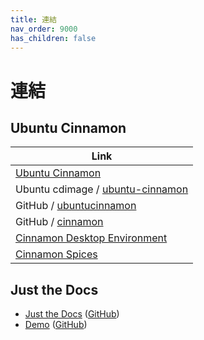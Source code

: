 ```yaml
---
title: 連結
nav_order: 9000
has_children: false
---
```


# 連結


## Ubuntu Cinnamon

| Link |
| ---- |
| [Ubuntu Cinnamon](https://ubuntucinnamon.org/) |
| Ubuntu cdimage / [ubuntu-cinnamon](https://cdimage.ubuntu.com/ubuntu-cinnamon/) |
| GitHub / [ubuntucinnamon](https://github.com/ubuntucinnamon) |
| GitHub / [cinnamon](https://github.com/linuxmint/cinnamon) |
| [Cinnamon Desktop Environment](https://projects.linuxmint.com/cinnamon/) |
| [Cinnamon Spices](https://cinnamon-spices.linuxmint.com/) |





## Just the Docs

* [Just the Docs](https://pmarsceill.github.io/just-the-docs/) ([GitHub](https://github.com/pmarsceill/just-the-docs))
* [Demo](https://pmarsceill.github.io/jtd-remote/) ([GitHub](https://github.com/pmarsceill/jtd-remote))
